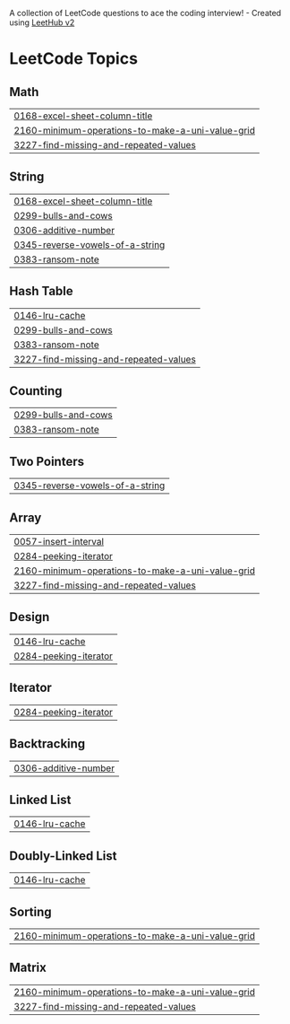 A collection of LeetCode questions to ace the coding interview! - Created using [LeetHub v2](https://github.com/arunbhardwaj/LeetHub-2.0)
<!---LeetCode Topics Start-->
# LeetCode Topics
## Math
|  |
| ------- |
| [0168-excel-sheet-column-title](https://github.com/nathyBekele/Squid-Game/tree/master/0168-excel-sheet-column-title) |
| [2160-minimum-operations-to-make-a-uni-value-grid](https://github.com/nathyBekele/Squid-Game/tree/master/2160-minimum-operations-to-make-a-uni-value-grid) |
| [3227-find-missing-and-repeated-values](https://github.com/nathyBekele/Squid-Game/tree/master/3227-find-missing-and-repeated-values) |
## String
|  |
| ------- |
| [0168-excel-sheet-column-title](https://github.com/nathyBekele/Squid-Game/tree/master/0168-excel-sheet-column-title) |
| [0299-bulls-and-cows](https://github.com/nathyBekele/Squid-Game/tree/master/0299-bulls-and-cows) |
| [0306-additive-number](https://github.com/nathyBekele/Squid-Game/tree/master/0306-additive-number) |
| [0345-reverse-vowels-of-a-string](https://github.com/nathyBekele/Squid-Game/tree/master/0345-reverse-vowels-of-a-string) |
| [0383-ransom-note](https://github.com/nathyBekele/Squid-Game/tree/master/0383-ransom-note) |
## Hash Table
|  |
| ------- |
| [0146-lru-cache](https://github.com/nathyBekele/Squid-Game/tree/master/0146-lru-cache) |
| [0299-bulls-and-cows](https://github.com/nathyBekele/Squid-Game/tree/master/0299-bulls-and-cows) |
| [0383-ransom-note](https://github.com/nathyBekele/Squid-Game/tree/master/0383-ransom-note) |
| [3227-find-missing-and-repeated-values](https://github.com/nathyBekele/Squid-Game/tree/master/3227-find-missing-and-repeated-values) |
## Counting
|  |
| ------- |
| [0299-bulls-and-cows](https://github.com/nathyBekele/Squid-Game/tree/master/0299-bulls-and-cows) |
| [0383-ransom-note](https://github.com/nathyBekele/Squid-Game/tree/master/0383-ransom-note) |
## Two Pointers
|  |
| ------- |
| [0345-reverse-vowels-of-a-string](https://github.com/nathyBekele/Squid-Game/tree/master/0345-reverse-vowels-of-a-string) |
## Array
|  |
| ------- |
| [0057-insert-interval](https://github.com/nathyBekele/Squid-Game/tree/master/0057-insert-interval) |
| [0284-peeking-iterator](https://github.com/nathyBekele/Squid-Game/tree/master/0284-peeking-iterator) |
| [2160-minimum-operations-to-make-a-uni-value-grid](https://github.com/nathyBekele/Squid-Game/tree/master/2160-minimum-operations-to-make-a-uni-value-grid) |
| [3227-find-missing-and-repeated-values](https://github.com/nathyBekele/Squid-Game/tree/master/3227-find-missing-and-repeated-values) |
## Design
|  |
| ------- |
| [0146-lru-cache](https://github.com/nathyBekele/Squid-Game/tree/master/0146-lru-cache) |
| [0284-peeking-iterator](https://github.com/nathyBekele/Squid-Game/tree/master/0284-peeking-iterator) |
## Iterator
|  |
| ------- |
| [0284-peeking-iterator](https://github.com/nathyBekele/Squid-Game/tree/master/0284-peeking-iterator) |
## Backtracking
|  |
| ------- |
| [0306-additive-number](https://github.com/nathyBekele/Squid-Game/tree/master/0306-additive-number) |
## Linked List
|  |
| ------- |
| [0146-lru-cache](https://github.com/nathyBekele/Squid-Game/tree/master/0146-lru-cache) |
## Doubly-Linked List
|  |
| ------- |
| [0146-lru-cache](https://github.com/nathyBekele/Squid-Game/tree/master/0146-lru-cache) |
## Sorting
|  |
| ------- |
| [2160-minimum-operations-to-make-a-uni-value-grid](https://github.com/nathyBekele/Squid-Game/tree/master/2160-minimum-operations-to-make-a-uni-value-grid) |
## Matrix
|  |
| ------- |
| [2160-minimum-operations-to-make-a-uni-value-grid](https://github.com/nathyBekele/Squid-Game/tree/master/2160-minimum-operations-to-make-a-uni-value-grid) |
| [3227-find-missing-and-repeated-values](https://github.com/nathyBekele/Squid-Game/tree/master/3227-find-missing-and-repeated-values) |
<!---LeetCode Topics End-->